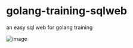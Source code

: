 # golang-training-sqlweb
an easy sql web for golang training

![image](https://user-images.githubusercontent.com/1940588/54421205-e8c4b880-4746-11e9-8e27-5fe2d7be14e5.png)
